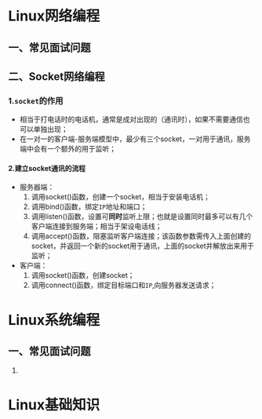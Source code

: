 # Linux网络编程

## 一、常见面试问题







## 二、Socket网络编程

### 1.`socket`的作用

- 相当于打电话时的电话机，通常是成对出现的（通讯时），如果不需要通信也可以单独出现；
- 在一对一的客户端-服务端模型中，最少有三个socket，一对用于通讯，服务端中会有一个额外的用于监听；

#### 2.建立socket通讯的流程

- 服务器端：
  1. 调用socket()函数，创建一个socket，相当于安装电话机；
  2. 调用bind()函数，绑定`IP`地址和端口；
  3. 调用listen()函数，设置可**同时**监听上限；也就是设置同时最多可以有几个客户端连接到服务端；相当于架设电话线；
  4. 调用accept()函数，阻塞监听客户端连接；该函数参数需传入上面创建的socket，并返回一个新的socket用于通讯，上面的socket并解放出来用于监听；
- 客户端：
  1. 调用socket()函数，创建socket；
  2. 调用connect()函数，绑定目标端口和`IP`,向服务器发送请求；





















# Linux系统编程

## 一、常见面试问题

1.







# Linux基础知识


